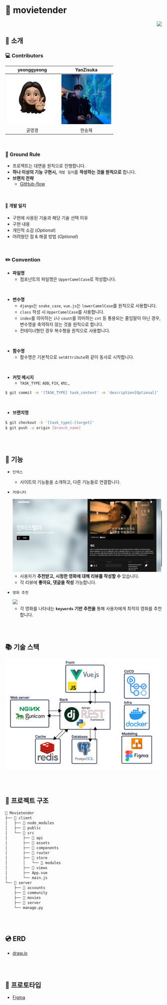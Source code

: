 # :movie_camera: movietender

<a style="float: right;" href="https://codecov.io/gh/YanZisuka/movie-tender" target="_blank">
  <img src="https://codecov.io/gh/YanZisuka/movie-tender/branch/master/graph/badge.svg?token=DTAEWIZ28X"/>
</a>

<br>

## :mag_right: 소개

### :computer: Contributors

| yeonggyeong                                                                                                                               | YanZisuka                                                                                                                             |
|:-----------------------------------------------------------------------------------------------------------------------------------------:|:-------------------------------------------------------------------------------------------------------------------------------------:|
| <a href="https://github.com/yeonggyeong" target="_blank"><img style="width: 10rem;" src="README.assets/75614212.png" alt="Avatar"  /></a> | <a href="https://github.com/YanZisuka" target="_blank"><img style="width: 10rem;" src="README.assets/83825572.jpeg" alt="img"  /></a> |
| 공영경                                                                                                                                       | 한승재                                                                                                                                   |

<br>

### :call_me_hand: Ground Rule

- 프로젝트는 대면을 원칙으로 진행합니다.
- **하나 이상의 기능 구현시,** `개발 일지`를 **작성하는 것을 원칙으로** 합니다.
- **브랜치 전략**
  - [GitHub-flow](https://docs.github.com/en/get-started/quickstart/github-flow)

<br>

#### :page_with_curl: 개발 일지

- 구현에 사용된 기술과 해당 기술 선택 이유
- 구현 내용
- 개인적 소감 (*Optional*)
- 어려웠던 점 & 해결 방법 (*Optional*)

<br>

### :pencil2: Convention

- **파일명**
  - 컴포넌트의 파일명은 `UpperCamelCase`로 작성합니다.

<br>

- **변수명**
  - `django`는 `snake_case`, `vue.js`는 `lowerCamelCase`를 원칙으로 사용합니다.
  - `class` 작성 시 `UpperCamelCase`를 사용합니다.
  - `index`를 의미하는 `i`나 `count`를 의미하는 `cnt` 등 통용되는 줄임말이 아닌 경우, 변수명을 축약하지 않는 것을 원칙으로 합니다.
  - 컨테이너형인 경우 복수형을 원칙으로 사용합니다.

<br>

- **함수명**
  - 함수명은 기본적으로 `setAttribute`와 같이 동사로 시작합니다.

<br>

- **커밋 메시지**
  - `TASK_TYPE`: `ADD`, `FIX`, etc.,

```bash
$ git commit -m '[TASK_TYPE] task_content' -m 'description[Optional]'
```

<br>

- **브랜치명**

```bash
$ git checkout -b '[task_type]-[target]'
$ git push -u origin [branch_name]
```

<br><br>

## :wrench: 기능

- `인덱스`
  
  - 사이트의 기능들을 소개하고, 다른 기능들로 연결합니다.

- `커뮤니티`
  
  <img src="README.assets/project_operation2.gif">
  
  - 사용자가 **추천받고, 시청한 영화에 대해 리뷰를 작성할 수** 있습니다.
  - 각 리뷰에 **좋아요, 댓글을 작성** 가능합니다.

- `영화 추천`
  
  <img src="README.assets/project_operation.gif">
  
  - 각 영화를 나타내는 **`keywords` 기반 추천을** 통해 사용자에게 최적의 영화를 추천합니다.

<br><br>

## :books: 기술 스택

![image-20220621102519753](README.assets/image-20220621102519753.png)

<br><br>

## :office: 프로젝트 구조

```
📂 Movietender
├── 📂 client
│   ├── 📂 node_modules
│   ├── 📂 public
│   └── 📂 src
│       ├── 📂 api
│       ├── 📂 assets
│       ├── 📂 components
│       ├── 📂 router
│       ├── 📂 store
│       │   └── 📂 modules
│       ├── 📂 views
│       ├── App.vue
│       └── main.js
└── 📂 server
    ├── 📂 accounts
    ├── 📂 community
    ├── 📂 movies
    ├── 📂 server
    └── manage.py
```

<br><br>

## :cd: ERD

- <a href="https://drive.google.com/file/d/1WqgOLr7BNAP7_DBBk-ysWIDRL2eX6Bk4/view?usp=sharing" target="_blank">draw.io</a>

<br><br>

## :iphone: 프로토타입

- <a href="https://www.figma.com/file/oQ3cjXbhtswUeQCz41NzOO/Movietender?node-id=0%3A1" target="_blank">Figma</a>
